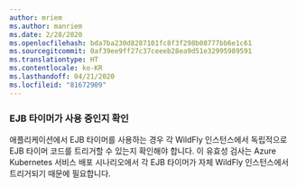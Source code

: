 ```yaml
---
author: mriem
ms.author: manriem
ms.date: 2/28/2020
ms.openlocfilehash: bda7ba230d8287101fc8f3f298b08777bb6e1c61
ms.sourcegitcommit: 0af39ee9ff27c37ceeeb28ea9d51e32995989591
ms.translationtype: HT
ms.contentlocale: ko-KR
ms.lasthandoff: 04/21/2020
ms.locfileid: "81672909"
---
```

### <a name="determine-whether-ejb-timers-are-in-use"></a>EJB 타이머가 사용 중인지 확인

애플리케이션에서 EJB 타이머를 사용하는 경우 각 WildFly 인스턴스에서 독립적으로 EJB 타이머 코드를 트리거할 수 있는지 확인해야 합니다. 이 유효성 검사는 Azure Kubernetes 서비스 배포 시나리오에서 각 EJB 타이머가 자체 WildFly 인스턴스에서 트리거되기 때문에 필요합니다.
